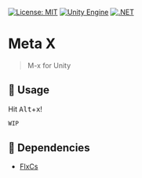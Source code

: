 [![License: MIT](https://img.shields.io/badge/License-MIT-green.svg)](https://opensource.org/licenses/MIT)
[![Unity Engine](https://img.shields.io/badge/unity-2023.1.11f1-black.svg?style=flat&logo=unity)](https://unity3d.com/get-unity/download/archive)
[![.NET](https://img.shields.io/badge/.NET-2.0-blueviolet.svg)](https://docs.unity3d.com/2018.3/Documentation/Manual/ScriptingRuntimeUpgrade.html)

# Meta X
> M-x for Unity

## 🔨 Usage

Hit <kbd>Alt</kbd>+<kbd>x</kbd>!

```cs
WIP
```

## 📌 Dependencies

- [FlxCs](https://github.com/jcs090218/FlxCs)
